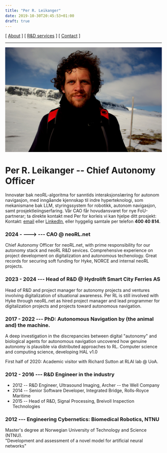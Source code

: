 ```yaml
---
title: "Per R. Leikanger"
date: 2019-10-30T20:45:53+01:00
draft: true
---
```


[ [About](index.md) ]     [ [R&D services](RnD_services.md) ]     [ [Contact](./RnD_manager.md) ]

-------------------------------------------------------------------
 
![Per R. L.](/img/meg.jpeg)

# Per R. Leikanger -- Chief Autonomy Officer 
Innovatør bak neoRL-algoritma for sanntids interaksjonslæring for autonom navigasjon, med inngåande kjennskap til
indre hyperteknologi, som mekanismane bak LLM, styringssystem for robotikk, autonom navigasjon, samt prosjektleiingserfaring.
Vår CAO får hovudansvaret for nye FoU-partnerar; ta direkte kontakt med Per for korleis vi kan hjelpe ditt prosjekt:
Kontakt: [email](mailto:leikange@gmail.com) eller [LinkedIn](https://www.linkedin.com/in/per-leikanger), eller hyggelig samtale per telefon **400 40 814**.

### 2024 - --->  --- CAO @ neoRL.net
  Chief Autonomy Officer for neoRL.net, with prime responsibility for our autonomy stack and neoRL R&D sevices. 
  Comprehensive experience on project development on digitalization and autonomous techenology. 
  Great records for securing soft funding for Hyke, NORCE and internal neoRL projects.

### 2023 - 2024  --- Head of R&D @ Hydrolift Smart City Ferries AS
  Head of R&D and project manager for autonomy projects and ventures involving digitalization of situational awareness. 
  Per RL is still involved with Hyke through neoRL.net as hired project manager and lead
  programmer for digitalization projects and projects toward autonomous navigation.

### 2017 - 2022  --- PhD: __Autonomous Navigation by (the animal and) the machine.__
  A deep investigation in the discrepancies between digital "autonomy" and biological agents for autonomous navigation
  uncovered how genuine autonomy is plausible via distributed approaches to RL. 
  Computer science and computing science, developing HAL v1.0
  
  First half of 2020: Academic visitor with Richard Sutton at RLAI lab @ UoA.
  
### 2012 - 2016  --- R&D Engineer in the industry
  - 2012 -- R&D Engineer, Ultrasound Imaging, Archer -- the Well Company
  - 2014 -- Senior Software Developer, Integrated Bridge, Rolls-Royce Maritime  
  - 2015 -- Head of R&D, Signal Processing, Breivoll Inspection Technologies
  
### 2012 --- Engineering Cybernetics: Biomedical Robotics, NTNU 
  Master's degree at Norwegian University of Technology and Science (NTNU).  
  "Development and assessment of a novel model for artificial neural networks"
    
